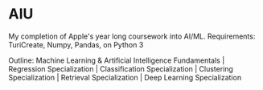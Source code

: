 # AIU
My completion of Apple's year long coursework into AI/ML. 
Requirements: TuriCreate, Numpy, Pandas, on Python 3 

Outline: Machine Learning & Artificial Intelligence Fundamentals | Regression Specialization | Classification Specialization | Clustering Specialization | Retrieval Specialization | Deep Learning Specialization
